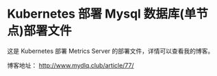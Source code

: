 # Kubernetes 部署 Mysql 数据库(单节点)部署文件

这是 Kubernetes 部署 Metrics Server 的部署文件，详情可以查看我的博客。

博客地址： http://www.mydlq.club/article/77/